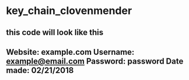 # key_chain_clovenmender
this code will look like this
---------------------------------------
Website: example.com
Username: example@email.com
Password: password
Date made: 02/21/2018
----------------------------------------
